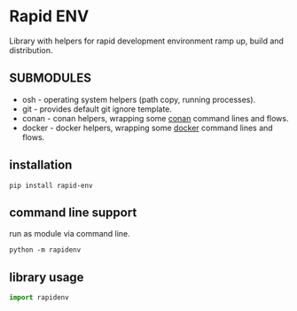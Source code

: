 # Rapid ENV
Library with helpers for rapid development environment ramp up, build and distribution. 

## SUBMODULES
* osh - operating system helpers (path copy, running processes).
* git - provides default git ignore template.
* conan - conan helpers, wrapping some [conan](https://conan.io/) command lines and flows.
* docker - docker helpers, wrapping some [docker](https://www.docker.com/) command lines and flows.

## installation
```commandline
pip install rapid-env
```

## command line support
run as module via command line.  
```
python -m rapidenv
```

## library usage 
``` python
import rapidenv
```
